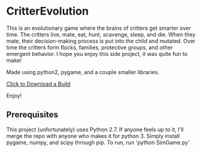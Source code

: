 # CritterEvolution


This is an evolutionary game where the brains of critters get smarter over time. The critters live, mate, eat, hunt, scavenge, sleep, and die. When they mate, their decision-making process is put into the child and mutated. Over time the critters form flocks, families, protective groups, and other emergent behavior. I hope you enjoy this side project, it was quite fun to make!

Made using python2, pygame, and a couple smaller libraries.



[Click to Download a Build](https://drive.google.com/open?id=0B8WHbiufjfVCQUZ2Vk9LOXA2NnM)

Enjoy!

## Prerequisites
This project (unfortunately) uses Python 2.7. If anyone feels up to it, I'll merge the repo with anyone who makes it for python 3. 
Simply install pygame, numpy, and scipy through pip. To run, run 'python SimGame.py'

